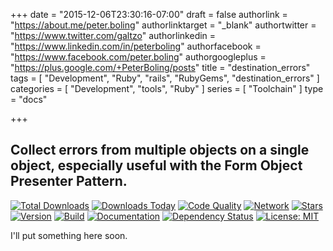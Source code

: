 +++
date = "2015-12-06T23:30:16-07:00"
draft = false
authorlink = "https://about.me/peter.boling"
authorlinktarget = "_blank"
authortwitter = "https://www.twitter.com/galtzo"
authorlinkedin = "https://www.linkedin.com/in/peterboling"
authorfacebook = "https://www.facebook.com/peter.boling"
authorgoogleplus = "https://plus.google.com/+PeterBoling/posts"
title = "destination_errors"
tags = [ "Development", "Ruby", "rails", "RubyGems", "destination_errors" ]
categories = [ "Development", "tools", "Ruby" ]
series = [ "Toolchain" ]
type = "docs"

+++

## Collect errors from multiple objects on a single object, especially useful with the Form Object Presenter Pattern.

[![Total Downloads](https://img.shields.io/gem/rt/destination_errors.svg)](https://github.com/trumaker/destination_errors)
[![Downloads Today](https://img.shields.io/gem/rd/destination_errors.svg)](https://github.com/trumaker/destination_errors)
[![Code Quality](https://img.shields.io/codeclimate/github/trumaker/destination_errors.svg)](https://codeclimate.com/github/trumaker/destination_errors)
[![Network](https://img.shields.io/github/forks/trumaker/destination_errors.svg?style=social)](https://github.com/trumaker/destination_errors/network)
[![Stars](https://img.shields.io/github/stars/trumaker/destination_errors.svg?style=social)](https://github.com/trumaker/destination_errors/stargazers)
[![Version](https://img.shields.io/gem/v/destination_errors.svg)](https://rubygems.org/gems/destination_errors)
[![Build](https://img.shields.io/travis/trumaker/destination_errors.svg)](https://travis-ci.org/trumaker/destination_errors)
[![Documentation](http://inch-ci.org/github/trumaker/destination_errors.svg)](http://inch-ci.org/github/trumaker/destination_errors)
[![Dependency Status](https://gemnasium.com/trumaker/destination_errors.svg)](https://gemnasium.com/trumaker/destination_errors)
[![License: MIT](https://img.shields.io/badge/License-MIT-yellow.svg)](https://opensource.org/licenses/MIT)

I'll put something here soon.
